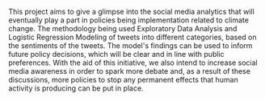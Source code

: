 This project aims to give a glimpse into the social media analytics that will eventually play a part in policies being implementation related to climate change. The methodology being used Exploratory Data Analysis and Logistic Regression Modeling of tweets into different categories, based on the sentiments of the tweets. The model's findings can be used to inform future policy decisions, which will be clear and in line with public preferences. With the aid of this initiative, we also intend to increase social media awareness in order to spark more debate and, as a result of these discussions, more policies to stop any permanent effects that human activity is producing can be put in place.
